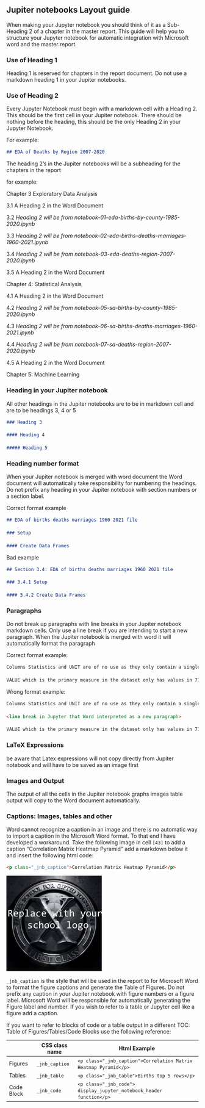 
## Jupiter notebooks Layout guide

When making your Jupyter notebook you should think of it as a Sub-Heading 2 of a chapter in the master report. This guide will help you to structure your Jupyter notebook for automatic integration with Microsoft word and the master report.

### Use of Heading 1

Heading 1 is reserved for chapters in the report document. Do not use a markdown heading 1 in your Jupiter notebooks.

### Use of Heading 2

Every Jupyter Notebook must begin with a markdown cell with a Heading 2. This should be the first cell in your Jupiter notebook. There should be nothing before the heading, this should be the only Heading 2 in your Jupyter Notebook.

For example:

```md
## EDA of Deaths by Region 2007-2020
```

The heading 2’s in the Jupiter notebooks will be a subheading for the chapters in the report

for example:

Chapter 3 Exploratory Data Analysis

3.1 A Heading 2 in the Word Document

3.2 *Heading 2 will be from notebook-01-eda-births-by-county-1985-2020.ipynb*

3.3 *Heading 2 will be from notebook-02-eda-births-deaths-marriages-1960-2021.ipynb*

3.4 *Heading 2 will be from notebook-03-eda-deaths-region-2007-2020.ipynb*

3.5 A Heading 2 in the Word Document

Chapter 4: Statistical Analysis

4.1 A Heading 2 in the Word Document

4.2 *Heading 2 will be from notebook-05-sa-births-by-county-1985-2020.ipynb*

4.3 *Heading 2 will be from notebook-06-sa-births-deaths-marriages-1960-2021.ipynb*

4.4 *Heading 2 will be from notebook-07-sa-deaths-region-2007-2020.ipynb*

4.5 A Heading 2 in the Word Document

Chapter 5: Machine Learning

### Heading in your Jupiter notebook

All other headings in the Jupiter notebooks are to be in markdown cell
and are to be headings 3, 4 or 5

```md
### Heading 3

#### Heading 4

##### Heading 5
```

### Heading number format

When your Jupiter notebook is merged with word document the Word document will automatically take responsibility for numbering the headings. Do not prefix any heading in your Jupiter notebook with section numbers or a section label.

Correct format example

```md
## EDA of births deaths marriages 1960 2021 file

### Setup

#### Create Data Frames
```

Bad example

```md
## Section 3.4: EDA of births deaths marriages 1960 2021 file

### 3.4.1 Setup

#### 3.4.2 Create Data Frames

```

### Paragraphs

Do not break up paragraphs with line breaks in your Jupiter notebook markdown cells. Only use a line break if you are intending to start a new paragraph. When the Jupiter notebook is merged with word it will automatically format the paragraph

Correct format example:

```md
Columns Statistics and UNIT are of no use as they only contain a single value.

VALUE which is the primary measure in the dataset only has values in 71149 and so we need to decide what to do with the NaNs.
```

Wrong format example:

```md
Columns Statistics and UNIT are of no use as they only contain a single value.

<line break in Jupyter that Word interpreted as a new paragraph>

VALUE which is the primary measure in the dataset only has values in 71149 and so we need <line break in Jupyter that Word interpreted as a new paragraph> to decide what to do with the NaNs.
```

### LaTeX Expressions

be aware that Latex expressions will not copy directly from Jupiter notebook and will have to be saved as an image first

### Images and Output

The output of all the cells in the Jupiter notebook graphs images table output will copy to the Word document automatically.

### Captions: Images, tables and other

Word cannot recognize a caption in an image and there is no automatic way to import a caption in the Microsoft Word format. To that end I have developed a workaround. Take the following image in cell `[43]` to add a caption “Correlation Matrix Heatmap Pyramid” add a markdown below it and insert the following html code:

```html
<p class="_jnb_caption">Correlation Matrix Heatmap Pyramid</p>
```

![Logo](media/image1.png)

`_jnb_caption` is the style that will be used in the report to for Microsoft Word to format the figure captions and generate the Table of Figures. Do not prefix any caption in your Jupiter notebook with figure numbers or a figure label. Microsoft Word will be responsible for automatically generating the Figure label and number. If you wish to refer to a table or Jupyter cell like a figure add a caption.

If you want to refer to blocks of code or a table output in a different TOC: Table of Figures/Tables/Code Blocks use the following reference:

| &nbsp;     | CSS class name | Html Example                                                         |
|------------|----------------|----------------------------------------------------------------------|
| Figures    | `_jnb_caption` | `<p class="_jnb_caption">Correlation Matrix Heatmap Pyramid</p>`     |
| Tables     | `_jnb_table`   | `<p class="_jnb_table">Births top 5 rows</p>`                        |
| Code Block | `_jnb_code`    | `<p class="_jnb_code"> display_jupyter_notebook_header function</p>` |
